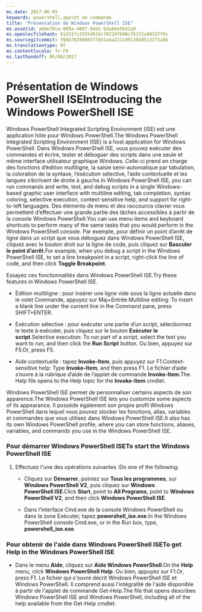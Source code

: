 ```yaml
---
ms.date: 2017-06-05
keywords: powershell,applet de commande
title: "Présentation de Windows PowerShell ISE"
ms.assetid: a0de70ca-909a-4807-94d1-6da86e5b52a0
ms.openlocfilehash: 61d31fc2555d91bc7872d7b90cfb1f2a9832ff9c
ms.sourcegitcommit: 598b7835046577841aea2211d613bb8513271a8b
ms.translationtype: HT
ms.contentlocale: fr-FR
ms.lasthandoff: 06/08/2017
---
```

# <a name="introducing-the-windows-powershell-ise"></a><span data-ttu-id="7745c-103">Présentation de Windows PowerShell ISE</span><span class="sxs-lookup"><span data-stu-id="7745c-103">Introducing the Windows PowerShell ISE</span></span>
<span data-ttu-id="7745c-104">Windows PowerShell Integrated Scripting Environment (ISE) est une application hôte pour Windows PowerShell.</span><span class="sxs-lookup"><span data-stu-id="7745c-104">The Windows PowerShell Integrated Scripting Environment (ISE) is a host application for Windows PowerShell.</span></span> <span data-ttu-id="7745c-105">Dans Windows PowerShell ISE, vous pouvez exécuter des commandes et écrire, tester et déboguer des scripts dans une seule et même interface utilisateur graphique Windows. Celle-ci prend en charge des fonctions d’édition multiligne, la saisie semi-automatique par tabulation, la coloration de la syntaxe, l’exécution sélective, l’aide contextuelle et les langues s’écrivant de droite à gauche.</span><span class="sxs-lookup"><span data-stu-id="7745c-105">In Windows PowerShell ISE, you can run commands and write, test, and debug scripts in a single Windows-based graphic user interface with multiline editing, tab completion, syntax coloring, selective execution, context-sensitive help, and support for right-to-left languages.</span></span>
<span data-ttu-id="7745c-106">Des éléments de menu et des raccourcis clavier vous permettent d’effectuer une grande partie des tâches accessibles à partir de la console Windows PowerShell.</span><span class="sxs-lookup"><span data-stu-id="7745c-106">You can use menu items and keyboard shortcuts to perform many of the same tasks that you would perform in the Windows PowerShell console.</span></span>  <span data-ttu-id="7745c-107">Par exemple, pour définir un point d’arrêt de ligne dans un script que vous déboguez dans Windows PowerShell ISE, cliquez avec le bouton droit sur la ligne de code, puis cliquez sur **Basculer le point d’arrêt**.</span><span class="sxs-lookup"><span data-stu-id="7745c-107">For example, when you debug a script in the Windows PowerShell ISE, to set a line breakpoint in a script, right-click the line of code, and then click **Toggle Breakpoint**.</span></span>

<span data-ttu-id="7745c-108">Essayez ces fonctionnalités dans Windows PowerShell ISE.</span><span class="sxs-lookup"><span data-stu-id="7745c-108">Try these features in Windows PowerShell ISE.</span></span>

-   <span data-ttu-id="7745c-109">Édition multiligne : pour insérer une ligne vide sous la ligne actuelle dans le volet Commande, appuyez sur Maj+Entrée.</span><span class="sxs-lookup"><span data-stu-id="7745c-109">Multiline editing: To insert a blank line under the current line in the Command pane, press SHIFT+ENTER.</span></span>

-   <span data-ttu-id="7745c-110">Exécution sélective : pour exécuter une partie d’un script, sélectionnez le texte à exécuter, puis cliquez sur le bouton **Exécuter le script**.</span><span class="sxs-lookup"><span data-stu-id="7745c-110">Selective execution: To run part of a script, select the text you want to run, and then click the **Run Script** button.</span></span> <span data-ttu-id="7745c-111">Ou bien, appuyez sur F5.</span><span class="sxs-lookup"><span data-stu-id="7745c-111">Or, press F5.</span></span>

-   <span data-ttu-id="7745c-112">Aide contextuelle : tapez **Invoke-Item**, puis appuyez sur F1.</span><span class="sxs-lookup"><span data-stu-id="7745c-112">Context-sensitive help: Type **Invoke-Item**, and then press F1.</span></span> <span data-ttu-id="7745c-113">Le fichier d’aide s’ouvre à la rubrique d’aide de l’applet de commande **Invoke-Item**.</span><span class="sxs-lookup"><span data-stu-id="7745c-113">The Help file opens to the Help topic for the **Invoke-Item** cmdlet.</span></span>

<span data-ttu-id="7745c-114">Windows PowerShell ISE permet de personnaliser certains aspects de son apparence.</span><span class="sxs-lookup"><span data-stu-id="7745c-114">The Windows PowerShell ISE lets you customize some aspects of its appearance.</span></span> <span data-ttu-id="7745c-115">Il possède également son propre profil Windows PowerShell dans lequel vous pouvez stocker les fonctions, alias, variables et commandes que vous utilisez dans Windows PowerShell ISE.</span><span class="sxs-lookup"><span data-stu-id="7745c-115">It also has its own Windows PowerShell profile, where you can store functions, aliases, variables, and commands you use in the Windows PowerShell ISE.</span></span>

### <a name="to-start-the-windows-powershell-ise"></a><span data-ttu-id="7745c-116">Pour démarrer Windows PowerShell ISE</span><span class="sxs-lookup"><span data-stu-id="7745c-116">To start the Windows PowerShell ISE</span></span>

1.  <span data-ttu-id="7745c-117">Effectuez l'une des opérations suivantes :</span><span class="sxs-lookup"><span data-stu-id="7745c-117">Do one of the following:</span></span>

    -   <span data-ttu-id="7745c-118">Cliquez sur **Démarrer**, pointez sur **Tous les programmes**, sur **Windows PowerShell V2**, puis cliquez sur **Windows PowerShell ISE**.</span><span class="sxs-lookup"><span data-stu-id="7745c-118">Click **Start**, point to **All Programs**, point to **Windows PowerShell V2**, and then click **Windows PowerShell ISE**.</span></span>

    -   <span data-ttu-id="7745c-119">Dans l’interface Cmd.exe de la console Windows PowerShell ou dans la zone Exécuter, tapez **powershell_ise.exe**.</span><span class="sxs-lookup"><span data-stu-id="7745c-119">In the Windows PowerShell console Cmd.exe, or in the Run box, type, **powershell_ise.exe**.</span></span>

### <a name="to-get-help-in-the-windows-powershell-ise"></a><span data-ttu-id="7745c-120">Pour obtenir de l'aide dans Windows PowerShell ISE</span><span class="sxs-lookup"><span data-stu-id="7745c-120">To get Help in the Windows PowerShell ISE</span></span>

-   <span data-ttu-id="7745c-121">Dans le menu **Aide**, cliquez sur **Aide Windows PowerShell**.</span><span class="sxs-lookup"><span data-stu-id="7745c-121">On the **Help** menu, click **Windows PowerShell Help**.</span></span> <span data-ttu-id="7745c-122">Ou bien, appuyez sur F1.</span><span class="sxs-lookup"><span data-stu-id="7745c-122">Or, press F1.</span></span> <span data-ttu-id="7745c-123">Le fichier qui s'ouvre décrit Windows PowerShell ISE et Windows PowerShell. Il comprend aussi l'intégralité de l'aide disponible à partir de l'applet de commande Get-Help.</span><span class="sxs-lookup"><span data-stu-id="7745c-123">The file that opens describes Windows PowerShell ISE and Windows PowerShell, including all of the help available from the Get-Help cmdlet.</span></span>

